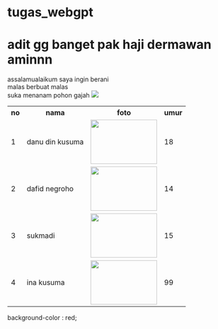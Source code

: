 # tugas_webgpt
<h1>adit gg banget pak haji dermawan aminnn <br/> </h1>
assalamualaikum saya ingin berani <br/>
malas berbuat malas <br/>
suka menanam pohon gajah



<img src="https://cdns.klimg.com/merdeka.com/i/w/news/2020/04/28/1171626/540x270/7-cara-menghilangkan-rasa-malas-berlebihan-dengan-ampuh-dan-mudah.jpg">

<table>
<tr>
<th>no</th>
<th>nama</th>
<th>foto</th>
<th>umur</th>
</tr>
<tr>
<td>1</td>
<td>danu din kusuma</td>
<td><img src="https://coughin.files.wordpress.com/2010/11/140720101901.jpg" width="150" height="100"></td>
<td>18</td>
</tr>
<tr>
<td>2</td>
<td>dafid negroho</td>
<td><img src="https://cdn.rakyatku.com/imageresize/images/1647306209_muktamar-uinam.jpg&width=640&height=427"  width="150" height="100"></td>
<td>14</td>
</tr>
<tr>
<td>3</td>
<td>sukmadi</td>
<td><img src="https://yt3.googleusercontent.com/ScHMFUNC1Q2MkAlUUMs_fY-_WI8EsV0K1RFVVMJHuLIEGYjdMiQjy6QW3F9BDTolhTNvR2ycBw=s900-c-k-c0x00ffffff-no-rj"  width="150" height="100"></td>
<td>15</td>
</tr>
<tr>
<td>4</td>
<td>ina kusuma</td>
<td><img src="https://awsimages.detik.net.id/community/media/visual/2018/11/23/fc6c1d55-89cd-4e3d-bcf7-02ae7cbbfe55.jpeg?w=600&q=90"  width="150" height="100"></td>
<td>99</td>
</tr>

</table>

background-color : red;